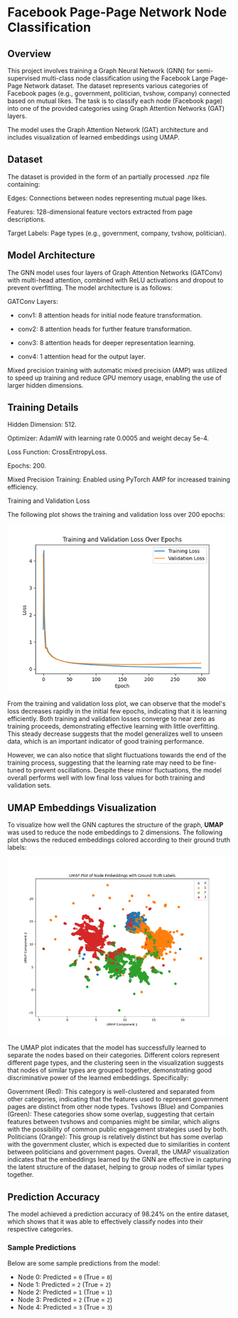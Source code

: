 # Facebook Page-Page Network Node Classification

## Overview

This project involves training a Graph Neural Network (GNN) for semi-supervised multi-class node classification using the Facebook Large Page-Page Network dataset. The dataset represents various categories of Facebook pages (e.g., government, politician, tvshow, company) connected based on mutual likes. The task is to classify each node (Facebook page) into one of the provided categories using Graph Attention Networks (GAT) layers.

The model uses the Graph Attention Network (GAT) architecture and includes visualization of learned embeddings using UMAP.


## Dataset

The dataset is provided in the form of an partially processed .npz file containing:

Edges: Connections between nodes representing mutual page likes.

Features: 128-dimensional feature vectors extracted from page descriptions.

Target Labels: Page types (e.g., government, company, tvshow, politician).

## Model Architecture

The GNN model uses four layers of Graph Attention Networks (GATConv) with multi-head attention, combined with ReLU activations and dropout to prevent overfitting. The model architecture is as follows:

GATConv Layers:

- conv1: 8 attention heads for initial node feature transformation.

- conv2: 8 attention heads for further feature transformation.

- conv3: 8 attention heads for deeper representation learning.

- conv4: 1 attention head for the output layer.

Mixed precision training with automatic mixed precision (AMP) was utilized to speed up training and reduce GPU memory usage, enabling the use of larger hidden dimensions.

## Training Details

Hidden Dimension: 512.

Optimizer: AdamW with learning rate 0.0005 and weight decay 5e-4.

Loss Function: CrossEntropyLoss.

Epochs: 200.

Mixed Precision Training: Enabled using PyTorch AMP for increased training efficiency.

Training and Validation Loss

The following plot shows the training and validation loss over 200 epochs:

![Training and Validation Loss](graphs/training_validation_loss.png)

From the training and validation loss plot, we can observe that the model's loss decreases rapidly in the initial few epochs, indicating that it is learning efficiently. Both training and validation losses converge to near zero as training proceeds, demonstrating effective learning with little overfitting. This steady decrease suggests that the model generalizes well to unseen data, which is an important indicator of good training performance.

However, we can also notice that slight fluctuations towards the end of the training process, suggesting that the learning rate may need to be fine-tuned to prevent oscillations. Despite these minor fluctuations, the model overall performs well with low final loss values for both training and validation sets.

## UMAP Embeddings Visualization
To visualize how well the GNN captures the structure of the graph, **UMAP** was used to reduce the node embeddings to 2 dimensions. The following plot shows the reduced embeddings colored according to their ground truth labels:

![UMAP Embeddings](graphs/umap_embeddings.png)

The UMAP plot indicates that the model has successfully learned to separate the nodes based on their categories. Different colors represent different page types, and the clustering seen in the visualization suggests that nodes of similar types are grouped together, demonstrating good discriminative power of the learned embeddings. Specifically:

Government (Red): This category is well-clustered and separated from other categories, indicating that the features used to represent government pages are distinct from other node types.
Tvshows (Blue) and Companies (Green): These categories show some overlap, suggesting that certain features between tvshows and companies might be similar, which aligns with the possibility of common public engagement strategies used by both.
Politicians (Orange): This group is relatively distinct but has some overlap with the government cluster, which is expected due to similarities in content between politicians and government pages.
Overall, the UMAP visualization indicates that the embeddings learned by the GNN are effective in capturing the latent structure of the dataset, helping to group nodes of similar types together.

## Prediction Accuracy
The model achieved a prediction accuracy of 98.24% on the entire dataset, which shows that it was able to effectively classify nodes into their respective categories.


### Sample Predictions
Below are some sample predictions from the model:
- Node 0: Predicted = `0` (True = `0`)
- Node 1: Predicted = `2` (True = `2`)
- Node 2: Predicted = `1` (True = `1`)
- Node 3: Predicted = `2` (True = `2`)
- Node 4: Predicted = `3` (True = `3`)

